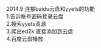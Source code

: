 2014.9
连接baidu云盘和yyets的功能        
        1.告诉帐号密码登录云盘    
		2.搜索yyets资源    
		3.爬出ed2k 直接添加到云盘   
		4.百度云盘播放